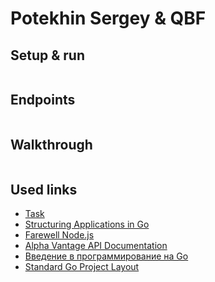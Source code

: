 # Potekhin Sergey & QBF

## Setup & run

```bash
```

## Endpoints

```bash
```

## Walkthrough

```bash
```

## Used links

- [Task](https://www.evernote.com/shard/s495/client/snv?noteGuid=5ef58a18-b21f-4bf9-a3c0-cf9b3ba3527d&noteKey=fdc8144b577797a13e6c0906cc02b2d7&sn=https://www.evernote.com/shard/s495/sh/5ef58a18-b21f-4bf9-a3c0-cf9b3ba3527d/fdc8144b577797a13e6c0906cc02b2d7&title=%25D0%25A2%25D0%25B5%25D1%2581%25D1%2582%25D0%25BE%25D0%25B2%25D0%25BE%25D0%25B5%2B%25D0%25B7%25D0%25B0%25D0%25B4%25D0%25B0%25D0%25BD%25D0%25B8%25D0%25B5)
- [Structuring Applications in Go](https://medium.com/@benbjohnson/structuring-applications-in-go-3b04be4ff091)
- [Farewell Node.js](https://medium.com/@tjholowaychuk/farewell-node-js-4ba9e7f3e52b)
- [Alpha Vantage API Documentation](https://www.alphavantage.co/documentation/)
- [Введение в программирование на Go](http://golang-book.ru/)
- [Standard Go Project Layout](https://github.com/golang-standards/project-layout)
